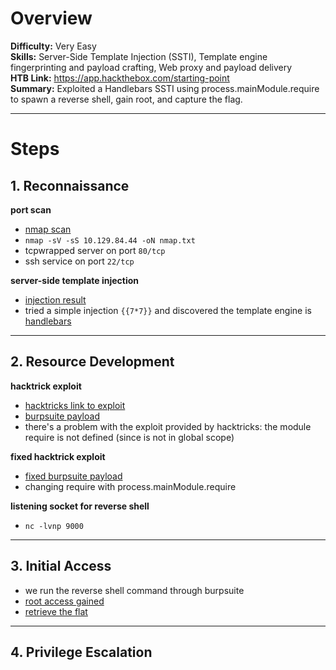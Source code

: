 # Overview
**Difficulty:** Very Easy  
**Skills:** Server-Side Template Injection (SSTI), Template engine fingerprinting and payload crafting, Web proxy and payload delivery  
**HTB Link:** https://app.hackthebox.com/starting-point  
**Summary:** Exploited a Handlebars SSTI using process.mainModule.require to spawn a reverse shell, gain root, and capture the flag.  

---

# Steps

## 1. Reconnaissance
**port scan**
- [nmap scan](./evidences/nmap.txt)  
- `nmap -sV -sS 10.129.84.44 -oN nmap.txt`  
- tcpwrapped server on port `80/tcp`  
- ssh service on port `22/tcp`
  
**server-side template injection**  
- [injection result](./evidences/server-side_template_injection_output.png)
- tried a simple injection `{{7*7}}` and discovered the template engine is [handlebars](https://handlebarsjs.com)


---

## 2. Resource Development
**hacktrick exploit**
- [hacktricks link to exploit](https://book.hacktricks.wiki/en/pentesting-web/ssti-server-side-template-injection/index.html#handlebars-nodejs)
- [burpsuite payload](./evidences/burpsuite_payload.png)
- there's a problem with the exploit provided by hacktricks: the module require is not defined (since is not in global scope)

**fixed hacktrick exploit**
- [fixed burpsuite payload](./evidences/fixed_burpsuite_payload.png)
- changing require with process.mainModule.require

**listening socket for reverse shell**
- `nc -lvnp 9000`

---

## 3. Initial Access
- we run the reverse shell command through burpsuite
- [root access gained](./evidences/root_access.png)
- [retrieve the flat](./evidences/flag.png)

---

## 4. Privilege Escalation
